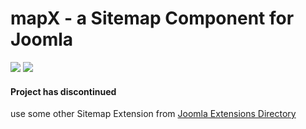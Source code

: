 # mapX - a Sitemap Component for Joomla

![](https://img.shields.io/static/v1?label=Joomla&message=3.X&style=flat&logo=joomla&logoColor=orange&color=blue)
![](https://img.shields.io/github/downloads/z-index-net/joomla-component-mapx/total.svg)

#### Project has discontinued
use some other Sitemap Extension from [Joomla Extensions Directory](http://extensions.joomla.org/tags/site-map)
